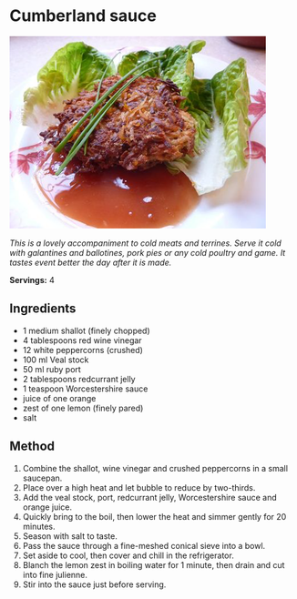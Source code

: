 # Cumberland sauce

![Cumberland sauce](resources/cumberland-sauce.png)

*This is a lovely accompaniment to cold meats and terrines. Serve it cold with galantines and ballotines, pork pies or any cold poultry and game. It tastes event better the day after it is made.*

**Servings:** 4

## Ingredients
- 1 medium shallot (finely chopped)
- 4 tablespoons red wine vinegar
- 12 white peppercorns (crushed)
- 100 ml Veal stock
- 50 ml ruby port
- 2 tablespoons redcurrant jelly
- 1 teaspoon Worcestershire sauce
- juice of one orange
- zest of one lemon (finely pared)
- salt

## Method
1. Combine the shallot, wine vinegar and crushed peppercorns in a small saucepan. 
1. Place over a high heat and let bubble to reduce by two-thirds.
1. Add the veal stock, port, redcurrant jelly, Worcestershire sauce and orange juice. 
1. Quickly bring to the boil, then lower the heat and simmer gently for 20 minutes. 
1. Season with salt to taste.
1. Pass the sauce through a fine-meshed conical sieve into a bowl. 
1. Set aside to cool, then cover and chill in the refrigerator.
1. Blanch the lemon zest in boiling water for 1 minute, then drain and cut into fine julienne. 
1. Stir into the sauce just before serving.